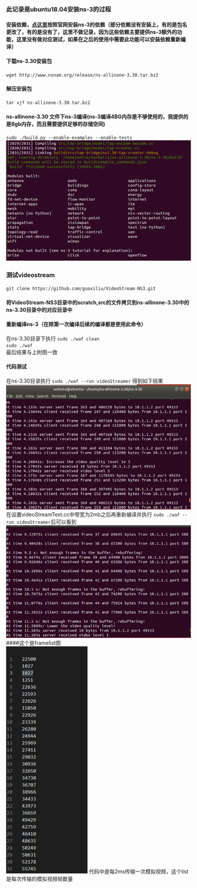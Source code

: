 ### 此记录是ubuntu18.04安装ns-3的过程  
#### 安装依赖，[点这里](https://www.nsnam.org/docs/release/3.30/tutorial/singlehtml/index.html#getting-started)按照官网安装ns-3的依赖（部分依赖没有安装上，有的是包名更改了，有的是没有了，这里不做记录，因为这些依赖主要提供ns-3额外的功能，这里没有做对应测试，如果在之后的使用中需要此功能可以安装依赖重新编译）  
#### 下载ns-3.30安装包  
`wget http://www.nsnam.org/release/ns-allinone-3.30.tar.bz2`  
#### 解压安装包
`tar xjf ns-allinone-3.30.tar.bz2`  
#### ns-allinone-3.30 文件下ns-3编译(ns-3编译4BG内存是不够使用的，我提供的是8gb内存，而且需要提供足够的存储空间)
`sudo ./build.py --enable-examples --enable-tests`  
![编译结果](image/1.png)  
### 测试videostream  
`git clone https://github.com/guoxiliu/VideoStream-NS3.git`
#### 将VideoStream-NS3目录中的scratch,src的文件拷贝到ns-allinone-3.30中的ns-3.30目录中的对应目录中
#### 重新编译ns-3（在除第一次编译后续的编译都是使用此命令）
在ns-3.30目录下执行
`sudo ./waf clean`  
`sudo ./waf`  
最后结果与上附图一致  
#### 代码测试  
在ns-3.30目录执行
`sudo ./waf --run videoStreamer`
得到如下结果  
![编译结果](image/ns-3_100m_video.png) 
在设置videoStreamTest.cc中带宽为2mb之后再重新编译并执行
`sudo ./waf --run videoStreamer`后可以看到
![编译结果](image/ns-3_2m_video1.png) 
####这个是framelist图  
![编译结果](image/framelist.png) 
代码中是每2ms传输一次模拟视频，这个list是每次传输的模拟视频帧数量
